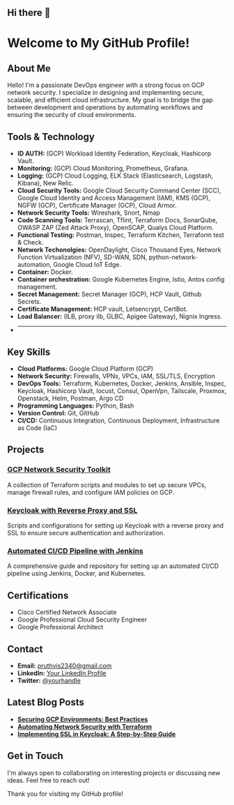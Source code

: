 ## Hi there 👋

# Welcome to My GitHub Profile!

## About Me
Hello! I'm a passionate DevOps engineer with a strong focus on GCP network security. I specialize in designing and implementing secure, scalable, and efficient cloud infrastructure. My goal is to bridge the gap between development and operations by automating workflows and ensuring the security of cloud environments.

## Tools & Technology
- **ID AUTH:** (GCP) Workload Identity Federation, Keycloak, Hashicorp Vault.
- **Monitoring:** (GCP) Cloud Monitoring, Prometheus, Grafana.
- **Logging:** (GCP) Cloud Logging, ELK Stack (Elasticsearch, Logstash, Kibana), New Relic.
- **Cloud Security Tools:** Google Cloud Security Command Center (SCC), Google Cloud Identity and Access Management (IAM), KMS (GCP), NGFW (GCP), Certificate Manager (GCP), Cloud Armor.
- **Network Security Tools:** Wireshark, Snort, Nmap
- **Code Scanning Tools:** Terrascan, Tflint, Terraform Docs, SonarQube, OWASP ZAP (Zed Attack Proxy), OpenSCAP, Qualys Cloud Platform.
- **Functional Testing:** Postman, Inspec, Terraform Kitchen, Terraform test & Check.
- **Network Techonolgies:** OpenDaylight, Cisco Thousand Eyes, Network Function Virtualization (NFV), SD-WAN, SDN, python-network-automation, Google Cloud IoT Edge.
- **Container:** Docker.
- **Container orchestration:** Google Kubernetes Engine, Istio, Antos config management.
- **Secret Management:** Secret Manager (GCP), HCP Vault, Github Secrets.
- **Certificate Management:** HCP vault, Letsencrypt, CertBot.
- **Load Balancer:** (ILB, proxy ilb, GLBC, Apigee Gateway), Nignix Ingress.
- ****

## Key Skills
- **Cloud Platforms:** Google Cloud Platform (GCP)
- **Network Security:** Firewalls, VPNs, VPCs, IAM, SSL/TLS, Encryption
- **DevOps Tools:** Terraform, Kubernetes, Docker, Jenkins, Ansible, Inspec, Keycloak, Hashicorp Vault, locust, Consul, OpenVpn, Tailscale, Proxmox, Openstack, Helm, Postman, Argo CD
- **Programming Languages:** Python, Bash
- **Version Control:** Git, GitHub
- **CI/CD:** Continuous Integration, Continuous Deployment, Infrastructure as Code (IaC)

## Projects

### [GCP Network Security Toolkit](https://github.com/yourusername/gcp-network-security-toolkit)
A collection of Terraform scripts and modules to set up secure VPCs, manage firewall rules, and configure IAM policies on GCP.

### [Keycloak with Reverse Proxy and SSL](https://github.com/yourusername/keycloak-reverse-proxy-ssl)
Scripts and configurations for setting up Keycloak with a reverse proxy and SSL to ensure secure authentication and authorization.

### [Automated CI/CD Pipeline with Jenkins](https://github.com/yourusername/jenkins-ci-cd-pipeline)
A comprehensive guide and repository for setting up an automated CI/CD pipeline using Jenkins, Docker, and Kubernetes.

## Certifications
- Cisco Certified Network Associate
- Google Professional Cloud Security Engineer
- Google Professional Architect

## Contact
- **Email:** pruthvis2340@gmail.com
- **LinkedIn:** [Your LinkedIn Profile](https://www.linkedin.com/in/yourprofile)
- **Twitter:** [@yourhandle](https://twitter.com/yourhandle)

## Latest Blog Posts
- **[Securing GCP Environments: Best Practices](https://yourblog.com/securing-gcp)**
- **[Automating Network Security with Terraform](https://yourblog.com/terraform-security)**
- **[Implementing SSL in Keycloak: A Step-by-Step Guide](https://yourblog.com/keycloak-ssl)**

## Get in Touch
I'm always open to collaborating on interesting projects or discussing new ideas. Feel free to reach out!

Thank you for visiting my GitHub profile!
